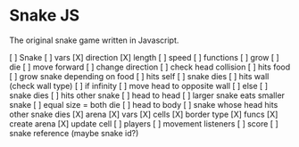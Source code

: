 <h1>Snake JS</h1>
<p>The original snake game written in Javascript.</p>

[ ] Snake
    [ ] vars
        [X] direction
        [X] length
        [ ] speed
    [ ] functions
        [ ] grow
        [ ] die
        [ ] move forward
        [ ] change direction
        [ ] check head collision
            [ ] hits food
              [ ] grow snake depending on food
            [ ] hits self
              [ ] snake dies
            [ ] hits wall (check wall type)
              [ ] if infinity
                [ ] move head to opposite wall
              [ ] else
                [ ] snake dies
            [ ] hits other snake
              [ ] head to head
                [ ] larger snake eats smaller snake
                [ ] equal size = both die
              [ ] head to body
                [ ] snake whose head hits other snake dies
[X] arena
    [X] vars
        [X] cells
        [X] border type
    [X] funcs
        [X] create arena
        [X] update cell
[ ] players
    [ ] movement listeners
    [ ] score
    [ ] snake reference (maybe snake id?)
